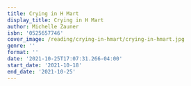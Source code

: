```yaml
---
title: Crying in H Mart
display_title: Crying in H Mart
author: Michelle Zauner
isbn: '0525657746'
cover_image: /reading/crying-in-hmart/crying-in-hmart.jpg
genre: ''
format: ''
date: '2021-10-25T17:07:31.266-04:00'
start_date: '2021-10-18'
end_date: '2021-10-25'
---
```


